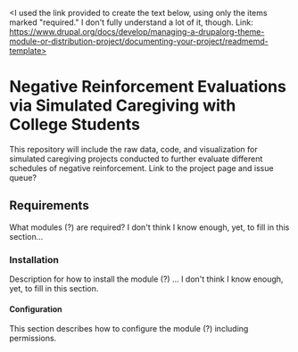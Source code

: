<I used the link provided to create the text below, using only the items marked "required." I don't fully understand a lot of it, though. Link: https://www.drupal.org/docs/develop/managing-a-drupalorg-theme-module-or-distribution-project/documenting-your-project/readmemd-template>

# Negative Reinforcement Evaluations via Simulated Caregiving with College Students

This repository will include the raw data, code, and visualization for simulated caregiving projects conducted to further evaluate different schedules of negative reinforcement. Link to the project page and issue queue? 


## Requirements

What modules (?) are required? I don't think I know enough, yet, to fill in this section... 


### Installation

Description for how to install the module (?) ... I don't think I know enough, yet, to fill in this section. 


#### Configuration

This section describes how to configure the module (?) including permissions. 
